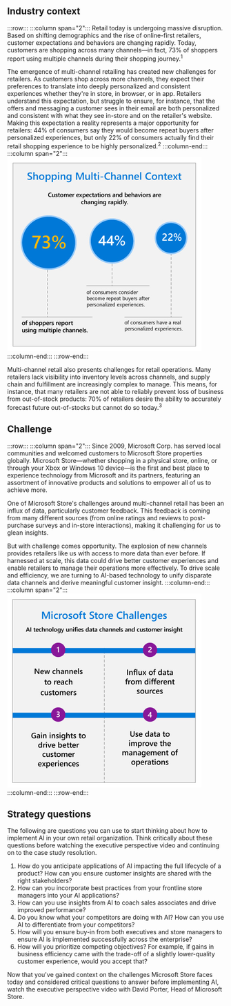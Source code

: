 ## Industry context

:::row:::
:::column span="2":::
Retail today is undergoing massive disruption. Based on shifting demographics and the rise of online-first retailers, customer expectations and behaviors are changing rapidly. Today, customers are shopping across many channels—in fact, 73% of shoppers report using multiple channels during their shopping journey.<sup>1</sup>

The emergence of multi-channel retailing has created new challenges for retailers. As customers shop across more channels, they expect their preferences to translate into deeply personalized and consistent experiences whether they're in store, in browser, or in app. Retailers understand this expectation, but struggle to ensure, for instance, that the offers and messaging a customer sees in their email are both personalized and consistent with what they see in-store and on the retailer's website. Making this expectation a reality represents a major opportunity for retailers: 44% of consumers say they would become repeat buyers after personalized experiences, but only 22% of consumers actually find their retail shopping experience to be highly personalized.<sup>2</sup>
:::column-end:::
:::column span="2":::
![Shopping Multi-Channel Context: Customer expectations and behaviors are changing rapidly. 73% of shoppers report using multiple channels, 44% of consumers consider becoming repeat buyers after personalized experiences, 22% of consumers have a real personalized experience.](../media/1.4.2.A.Retail-case-study-introduction1.jpg)
:::column-end:::
:::row-end:::

Multi-channel retail also presents challenges for retail operations. Many retailers lack visibility into inventory levels across channels, and supply chain and fulfillment are increasingly complex to manage. This means, for instance, that many retailers are not able to reliably prevent loss of business from out-of-stock products: 70% of retailers desire the ability to accurately forecast future out-of-stocks but cannot do so today.<sup>3</sup>

## Challenge

:::row:::
:::column span="2":::
Since 2009, Microsoft Corp. has served local communities and welcomed customers to Microsoft Store properties globally. Microsoft Store—whether shopping in a physical store, online, or through your Xbox or Windows 10 device—is the first and best place to experience technology from Microsoft and its partners, featuring an assortment of innovative products and solutions to empower all of us to achieve more.

One of Microsoft Store's challenges around multi-channel retail has been an influx of data, particularly customer feedback. This feedback is coming from many different sources (from online ratings and reviews to post-purchase surveys and in-store interactions), making it challenging for us to glean insights.

But with challenge comes opportunity. The explosion of new channels provides retailers like us with access to more data than ever before. If harnessed at scale, this data could drive better customer experiences and enable retailers to manage their operations more effectively. To drive scale and efficiency, we are turning to AI-based technology to unify disparate data channels and derive meaningful customer insight.
:::column-end:::
:::column span="2":::
![Microsoft Store Challenges: AI technology unifies data channels and customer insight. 1. New channels to reach customers, 2. Influx of data from different sources, 3. Gain insights to drive better customer experiences, 4. Use data to improve the management of operations.](../media/1.4.2.B.Retail-case-study-introduction.jpg)
:::column-end:::
:::row-end:::

## Strategy questions

The following are questions you can use to start thinking about how to implement AI in your own retail organization. Think critically about these questions before watching the executive perspective video and continuing on to the case study resolution.

1. How do you anticipate applications of AI impacting the full lifecycle of a product? How can you ensure customer insights are shared with the right stakeholders?
2. How can you incorporate best practices from your frontline store managers into your AI applications?
3. How can you use insights from AI to coach sales associates and drive improved performance?
4. Do you know what your competitors are doing with AI? How can you use AI to differentiate from your competitors?
5. How will you ensure buy-in from both executives and store managers to ensure AI is implemented successfully across the enterprise?
6. How will you prioritize competing objectives? For example, if gains in business efficiency came with the trade-off of a slightly lower-quality customer experience, would you accept that?

Now that you've gained context on the challenges Microsoft Store faces today and considered critical questions to answer before implementing AI, watch the executive perspective video with David Porter, Head of Microsoft Store.